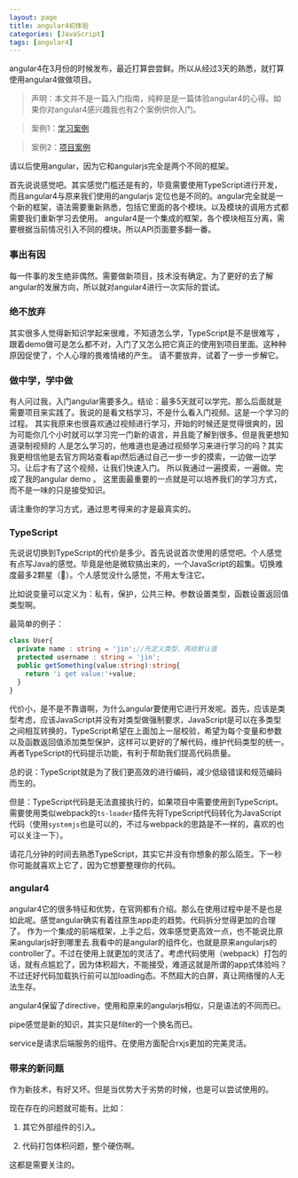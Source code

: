 ```yaml
---
layout: page
title: angular4初体验
categories: [JavaScript]
tags: [angular4]
---
```


angular4在3月份的时候发布，最近打算尝尝鲜。所以从经过3天的熟悉，就打算使用angular4做做项目。

> 声明：本文并不是一篇入门指南，纯粹是是一篇体验angular4的心得。如果你对angular4感兴趣我也有2个案例供你入门。

> 案例1：[学习案例](https://github.com/Yi-love/koa-angular4-demo)

> 案例2：[项目案例](https://github.com/Yi-love/talks)

请以后使用angular，因为它和angularjs完全是两个不同的框架。

首先说说感觉吧。其实感觉门槛还是有的，毕竟需要使用TypeScript进行开发，而且angular4与原来我们使用的angularjs
定位也是不同的。angular完全就是一个新的框架，语法需要重新熟悉，包括它里面的各个模块。以及模块的调用方式都需要我们重新学习去使用。
angular4是一个集成的框架，各个模块相互分离，需要根据当前情况引入不同的模块。所以API页面要多翻一番。

### 事出有因
每一件事的发生绝非偶然。需要做新项目，技术没有确定。为了更好的去了解angular的发展方向，所以就对angular4进行一次实际的尝试。

### 绝不放弃
其实很多人觉得新知识学起来很难，不知道怎么学，TypeScript是不是很难写 ，跟着demo做可是怎么都不对，入门了又怎么把它真正的使用到项目里面。这种种原因促使了，个人心理的畏难情绪的产生。
请不要放弃，试着了一步一步解它。

### 做中学，学中做
有人问过我，入门angular需要多久。结论：最多5天就可以学完。那么后面就是需要项目来实践了。我说的是看文档学习，不是什么看入门视频。这是一个学习的过程。
其实我原来也很喜欢通过视频进行学习，开始的时候还是觉得很爽的，因为可能你几个小时就可以学习完一门新的语言，并且能了解到很多。但是我更想知道录制视频的
人是怎么学习的，他难道也是通过视频学习来进行学习的吗？其实我更相信他是去官方网站查看api然后通过自己一步一步的摸索，一边做一边学习。让后才有了这个视频，让我们快速入门。
所以我通过一遍摸索，一遍做。完成了我的angular demo 。 这里面最重要的一点就是可以培养我们的学习方式，而不是一味的只是接受知识。

请注重你的学习方式，通过思考得来的才是最真实的。

### TypeScript
先说说切换到TypeScript的代价是多少。首先说说首次使用的感觉吧。个人感觉有点写Java的感觉。毕竟是他是微软搞出来的，一个JavaScript的超集。切换难度最多2颗星（🌟）。个人感觉没什么感觉，不用太专注它。

比如说变量可以定义为：私有，保护，公共三种。参数设置类型，函数设置返回值类型啊。

最简单的例子：

```ts
class User{
  private name : string = 'jin';//先定义类型，再给默认值
  protected username : string = 'jin';
  public getSomething(value:string):string{
    return 'i get value:'+value;
  }
}
```

代价小，是不是不靠谱啊，为什么angular要使用它进行开发呢。首先，应该是类型考虑，应该JavaScript并没有对类型做强制要求，JavaScript是可以在多类型之间相互转换的，TypeScript希望在上面加上一层校验，希望为每个变量和参数以及函数返回值添加类型保护，这样可以更好的了解代码，维护代码类型的统一。再者TypeScript的代码提示功能，有利于帮助我们提高代码质量。

总的说：TypeScript就是为了我们更高效的进行编码，减少低级错误和规范编码而生的。

但是：TypeScript代码是无法直接执行的，如果项目中需要使用到TypeScript。需要使用类似webpack的`ts-loader`插件先将TypeScript代码转化为JavaScript代码（使用`systemjs`也是可以的，不过与webpack的思路是不一样的，喜欢的也可以关注一下）。

请花几分钟的时间去熟悉TypeScript，其实它并没有你想象的那么陌生。下一秒你可能就喜欢上它了，因为它想要整理你的代码。

### angular4
angular4它的很多特征和优势，在官网都有介绍。那么在使用过程中是不是也是如此呢。感觉angular确实有着往原生app走的趋势。代码拆分觉得更加的合理了。
作为一个集成的前端框架，上手之后，效率感觉更高效一点，也不能说比原来angularjs好到哪里去.我看中的是angular的组件化，也就是原来angularjs的controller了。不过在使用上就更加的灵活了。考虑代码使用（webpack）打包的话，就有点尴尬了，因为体积超大，不能接受，难道这就是所谓的app式体验吗？不过还好代码加载执行前可以加loading态。不然超大的白屏，真让网络慢的人无法生存。

angular4保留了directive，使用和原来的angularjs相似，只是语法的不同而已。

pipe感觉是新的知识，其实只是filter的一个换名而已。

service是请求后端服务的组件。在使用方面配合rxjs更加的完美灵活。

### 带来的新问题
作为新技术，有好又坏。但是当优势大于劣势的时候，也是可以尝试使用的。

现在存在的问题就可能有。比如：

1.  其它外部组件的引入。

2. 代码打包体积问题，整个硬伤啊。


这都是需要关注的。
